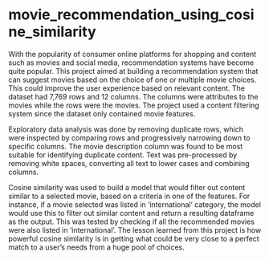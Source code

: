 # movie_recommendation_using_cosine_similarity
With the popularity of consumer online platforms for shopping and content such as movies and social media, recommendation systems have become quite popular. This project aimed at building a recommendation system that can suggest movies based on the choice of one or multiple movie choices. This could improve the user experience based on relevant content. The dataset had 7,769 rows and 12 columns. The columns were attributes to the movies while the rows were the movies. The project used a content filtering system since the dataset only contained movie features. 

Exploratory data analysis was done by removing duplicate rows, which were inspected by comparing rows and progressively narrowing down to specific columns. The movie description column was found to be most suitable for identifying duplicate content. Text was pre-processed by removing white spaces, converting all text to lower cases and combining columns.

Cosine similarity was used to build a model that would filter out content similar to a selected movie, based on a criteria in one of the features. For instance, if a movie selected was listed in ‘international’ category, the model would use this to filter out similar content and return a resulting dataframe as the output. This was tested by checking if all the recommended movies were also listed in ‘international’. The lesson learned from this project is how powerful cosine similarity is in getting what could be very close to a perfect match to a user’s needs from a huge pool of choices. 
